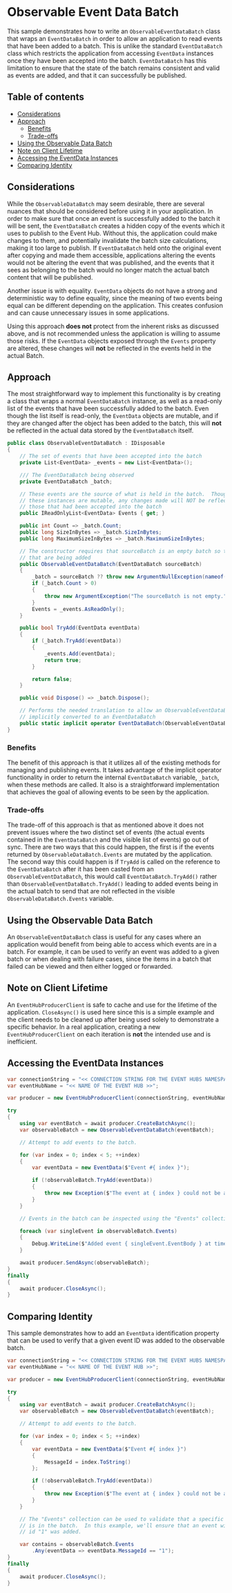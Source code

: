 # Observable Event Data Batch

This sample demonstrates how to write an `ObservableEventDataBatch` class that wraps an `EventDataBatch` in order to allow an application to read events that have been added to a batch. This is unlike the standard `EventDataBatch` class which restricts the application from accessing `EventData` instances once they have been accepted into the batch. `EventDataBatch` has this limitation to ensure that the state of the batch remains consistent and valid as events are added, and that it can successfully be published.

## Table of contents

- [Considerations](#considerations)
- [Approach](#approach)
    - [Benefits](#benefits)
    - [Trade-offs](#trade-offs)
- [Using the Observable Data Batch](#using-the-observable-data-batch)
- [Note on Client Lifetime](#note-on-client-lifetime)
- [Accessing the EventData Instances](#accessing-the-eventdata-instances)
- [Comparing Identity](#comparing-identity)

## Considerations

While the `ObservableDataBatch` may seem desirable, there are several nuances that should be considered before using it in your application. In order to make sure that once an event is successfully added to the batch it will be sent, the `EventDataBatch` creates a hidden copy of the events which it uses to publish to the Event Hub. Without this, the application could make changes to them, and potentially invalidate the batch size calculations,  making it too large to publish. If `EventDataBatch` held onto the original event after copying and made them accessible, applications altering the events would not be altering the event that was published, and the events that it sees as belonging to the batch would no longer match the actual batch content that will be published. 

Another issue is with equality. `EventData` objects do not have a strong and deterministic way to define equality, since the meaning of two events being equal can be different depending on the application. This creates confusion and can cause unnecessary issues in some applications.

Using this approach **does not** protect from the inherent risks as discussed above, and is not recommended unless the application is willing to assume those risks. If the `EventData` objects exposed through the `Events` property are altered, these changes will **not** be reflected in the events held in the actual Batch. 

## Approach

The most straightforward way to implement this functionality is by creating a class that wraps a normal `EventDataBatch` instance, as well as a read-only list of the events that have been successfully added to the batch. Even though the list itself is read-only, the `EventData` objects are mutable, and if they are changed after the object has been added to the batch, this will **not** be reflected in the actual data stored by the `EventDataBatch` itself. 

```C# Snippet:Sample09_ObservableEventBatch
public class ObservableEventDataBatch : IDisposable
{
    // The set of events that have been accepted into the batch
    private List<EventData> _events = new List<EventData>();

    /// The EventDataBatch being observed
    private EventDataBatch _batch;

    // These events are the source of what is held in the batch.  Though
    // these instances are mutable, any changes made will NOT be reflected to
    // those that had been accepted into the batch
    public IReadOnlyList<EventData> Events { get; }

    public int Count => _batch.Count;
    public long SizeInBytes => _batch.SizeInBytes;
    public long MaximumSizeInBytes => _batch.MaximumSizeInBytes;

    // The constructor requires that sourceBatch is an empty batch so that it can track the events
    // that are being added
    public ObservableEventDataBatch(EventDataBatch sourceBatch)
    {
        _batch = sourceBatch ?? throw new ArgumentNullException(nameof(sourceBatch));
        if (_batch.Count > 0)
        {
            throw new ArgumentException("The sourceBatch is not empty.", nameof(sourceBatch));
        }
        Events = _events.AsReadOnly();
    }

    public bool TryAdd(EventData eventData)
    {
        if (_batch.TryAdd(eventData))
        {
            _events.Add(eventData);
            return true;
        }

        return false;
    }

    public void Dispose() => _batch.Dispose();

    // Performs the needed translation to allow an ObservableEventDataBatch to be
    // implicitly converted to an EventDataBatch
    public static implicit operator EventDataBatch(ObservableEventDataBatch observable) => observable._batch;
}
```

### Benefits

The benefit of this approach is that it utilizes all of the existing methods for managing and publishing events. It takes advantage of the implicit operator functionality in order to return the internal `EventDataBatch` variable, `_batch`, when these methods are called. It also is a straightforward implementation that achieves the goal of allowing events to be seen by the application.

### Trade-offs

The trade-off of this approach is that as mentioned above it does not prevent issues where the two distinct set of events (the actual events contained in the `EventDataBatch` and the visible list of events) go out of sync. There are two ways that this could happen, the first is if the events returned by `ObservableDataBatch.Events` are mutated by the application. The second way this could happen is if `TryAdd` is called on the reference to the `EventDataBatch` after it has been casted from an `ObservableEventDataBatch`, this would call `EventDataBatch.TryAdd()` rather than `ObservableEventDataBatch.TryAdd()` leading to added events being in the actual batch to send that are not reflected in the visible `ObservableDataBatch.Events` variable.

## Using the Observable Data Batch

An `ObservableEventDataBatch` class is useful for any cases where an application would benefit from being able to access which events are in a batch. For example, it can be used to verify an event was added to a given batch or when dealing with failure cases, since the items in a batch that failed can be viewed and then either logged or forwarded. 

## Note on Client Lifetime

An `EventHubProducerClient` is safe to cache and use for the lifetime of the application. `CloseAsync()` is used here since this is a simple example and the client needs to be cleaned up after being used solely to demonstrate a specific behavior. In a real application, creating a new `EventHubProducerClient` on each iteration is **not** the intended use and is inefficient.  

## Accessing the EventData Instances

```C# Snippet:Sample09_AccessingEventData
var connectionString = "<< CONNECTION STRING FOR THE EVENT HUBS NAMESPACE >>";
var eventHubName = "<< NAME OF THE EVENT HUB >>";

var producer = new EventHubProducerClient(connectionString, eventHubName);

try
{
    using var eventBatch = await producer.CreateBatchAsync();
    var observableBatch = new ObservableEventDataBatch(eventBatch);

    // Attempt to add events to the batch.

    for (var index = 0; index < 5; ++index)
    {
        var eventData = new EventData($"Event #{ index }");

        if (!observableBatch.TryAdd(eventData))
        {
            throw new Exception($"The event at { index } could not be added.");
        }
    }

    // Events in the batch can be inspected using the "Events" collection.

    foreach (var singleEvent in observableBatch.Events)
    {
        Debug.WriteLine($"Added event { singleEvent.EventBody } at time { singleEvent.EnqueuedTime }");
    }

    await producer.SendAsync(observableBatch);
}
finally
{
    await producer.CloseAsync();
}
```

## Comparing Identity

This sample demonstrates how to add an `EventData` identification property that can be used to verify that a given event ID was added to the observable batch. 

```C# Snippet:Sample09_CheckingBatch
var connectionString = "<< CONNECTION STRING FOR THE EVENT HUBS NAMESPACE >>";
var eventHubName = "<< NAME OF THE EVENT HUB >>";

var producer = new EventHubProducerClient(connectionString, eventHubName);

try
{
    using var eventBatch = await producer.CreateBatchAsync();
    var observableBatch = new ObservableEventDataBatch(eventBatch);

    // Attempt to add events to the batch.

    for (var index = 0; index < 5; ++index)
    {
        var eventData = new EventData($"Event #{ index }")
        {
            MessageId = index.ToString()
        };

        if (!observableBatch.TryAdd(eventData))
        {
            throw new Exception($"The event at { index } could not be added.");
        }
    }

    // The "Events" collection can be used to validate that a specific event
    // is in the batch.  In this example, we'll ensure that an event with
    // id "1" was added.

    var contains = observableBatch.Events
        .Any(eventData => eventData.MessageId == "1");
}
finally
{
    await producer.CloseAsync();
}
```
